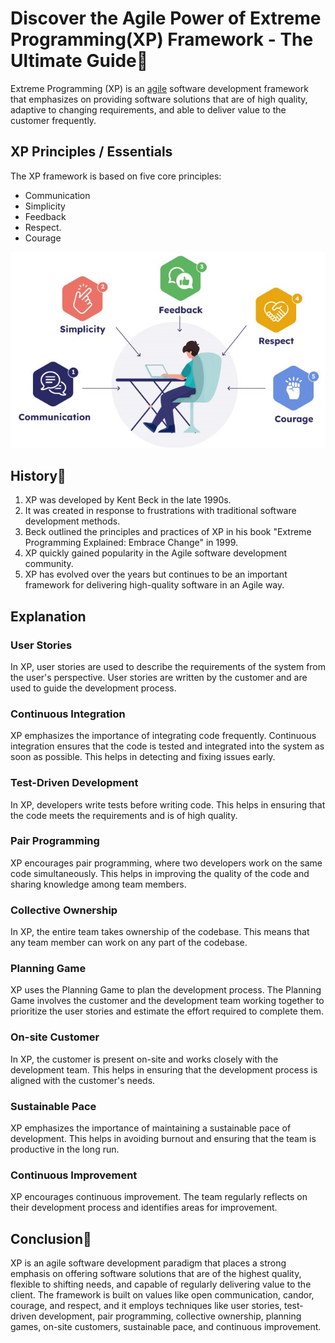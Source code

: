 # Discover the Agile Power of Extreme Programming(XP) Framework - The Ultimate Guide:notebook_with_decorative_cover:

Extreme Programming (XP) is an [agile](https://github.com/UsmanUet276/DevOps/blob/main/Week1/Agile%20vs%20Waterfall.md) software development framework that emphasizes on providing software solutions that are of high quality, adaptive to changing requirements, and able to deliver value to the customer frequently.

## XP Principles / Essentials

The XP framework is based on five core principles: 

* Communication
*  Simplicity
* Feedback
* Respect.
* Courage

<img src="../Images/xp.jpg"/>

## History:scroll:

1. XP was developed by Kent Beck in the late 1990s.
2. It was created in response to frustrations with traditional software development methods.
3. Beck outlined the principles and practices of XP in his book "Extreme Programming Explained: Embrace Change" in 1999.
4. XP quickly gained popularity in the Agile software development community.
5. XP has evolved over the years but continues to be an important framework for delivering high-quality software in an Agile way.

## Explanation

### User Stories

 In XP, user stories are used to describe the requirements of the system from the user's perspective. User stories are written by the customer and are used to guide the development process.

### Continuous Integration

XP emphasizes the importance of integrating code frequently. Continuous integration ensures that the code is tested and integrated into the system as soon as possible. This helps in detecting and fixing issues early.

### Test-Driven Development

In XP, developers write tests before writing code. This helps in ensuring that the code meets the requirements and is of high quality.

### Pair Programming

XP encourages pair programming, where two developers work on the same code simultaneously. This helps in improving the quality of the code and sharing knowledge among team members.

### Collective Ownership

In XP, the entire team takes ownership of the codebase. This means that any team member can work on any part of the codebase.

### Planning Game

XP uses the Planning Game to plan the development process. The Planning Game involves the customer and the development team working together to prioritize the user stories and estimate the effort required to complete them.

### On-site Customer

In XP, the customer is present on-site and works closely with the development team. This helps in ensuring that the development process is aligned with the customer's needs.

### Sustainable Pace

XP emphasizes the importance of maintaining a sustainable pace of development. This helps in avoiding burnout and ensuring that the team is productive in the long run.

### Continuous Improvement 

XP encourages continuous improvement. The team regularly reflects on their development process and identifies areas for improvement.

## Conclusion:memo:

XP is an agile software development paradigm that places a strong emphasis on offering software solutions that are of the highest quality, flexible to shifting needs, and capable of regularly delivering value to the client. The framework is built on values like open communication, candor, courage, and respect, and it employs techniques like user stories, test-driven development, pair programming, collective ownership, planning games, on-site customers, sustainable pace, and continuous improvement.

